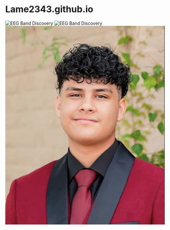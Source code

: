 # Lame2343.github.io
![EEG Band Discovery](/Assets/correct-size2?.png) ![EEG Band Discovery](/Assets/correct-size?.png)
![your mom](/Assets/Headshot.png)
